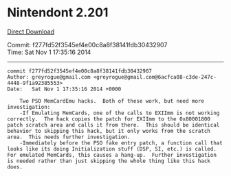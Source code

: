 # Nintendont 2.201
[Direct Download](./Nintendont.zip)

Commit: f277fd52f3545ef4e00c8a8f38141fdb30432907  
Time: Sat Nov 1 17:35:16 2014   

-----

```
commit f277fd52f3545ef4e00c8a8f38141fdb30432907
Author: greyrogue@gmail.com <greyrogue@gmail.com@6acfca08-c3de-247c-4448-9f1a92385553>
Date:   Sat Nov 1 17:35:16 2014 +0000

    Two PSO MemCardEmu hacks.  Both of these work, but need more investigation:
    -If Emulating MemCards, one of the calls to EXIImm is not working correctly.  The hack copies the patch for EXIImm to the 0x80001800 patch scratch area and calls it from there.  This should be identical behavior to skipping this hack, but it only works from the scratch area.  This needs further investigation.
    -Immediately before the PSO fake entry patch, a function call that looks like its doing Initialization stuff (DSP, SI, etc.) is called.  For emulated MemCards, this causes a hang-up.  Further investigation is needed rather than just skipping the whole thing like this hack does.
```
